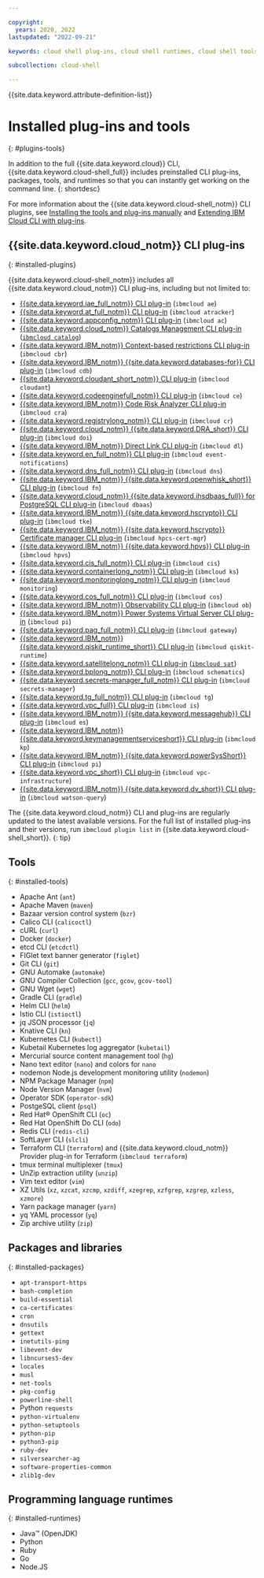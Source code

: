 ```yaml
---

copyright:
  years: 2020, 2022
lastupdated: "2022-09-21"

keywords: cloud shell plug-ins, cloud shell runtimes, cloud shell tools, cloud shell utilities, cli plugins, ibm cloud cli

subcollection: cloud-shell

---
```


{{site.data.keyword.attribute-definition-list}}

# Installed plug-ins and tools
{: #plugins-tools}

In addition to the full {{site.data.keyword.cloud}} CLI, {{site.data.keyword.cloud-shell_full}} includes preinstalled CLI plug-ins, packages, tools, and runtimes so that you can instantly get working on the command line.
{: shortdesc}

For more information about the {{site.data.keyword.cloud-shell_notm}} CLI plugins, see [Installing the tools and plug-ins manually](/docs/cli?topic=cli-install-devtools-manually) and [Extending IBM Cloud CLI with plug-ins](/docs/cli?topic=cli-plug-ins).

## {{site.data.keyword.cloud_notm}} CLI plug-ins
{: #installed-plugins}

{{site.data.keyword.cloud-shell_notm}} includes all {{site.data.keyword.cloud_notm}} CLI plug-ins, including but not limited to:

* [{{site.data.keyword.iae_full_notm}} CLI plug-in](/docs/analytics-engine-cli-plugin?topic=analytics-engine-cli-plugin-CLI_analytics_engine) (`ibmcloud ae`)
* [{{site.data.keyword.at_full_notm}} CLI plug-in](/docs/atracker-cli-plugin?topic=atracker-cli-plugin-atracker-cli-overview) (`ibmcloud atracker`)
* [{{site.data.keyword.appconfig_notm}} CLI plug-in](/docs/app-configuration-cli-plugin?topic=app-configuration-cli-plugin-app-configuration-cli) (`ibmcloud ac`)
* [{{site.data.keyword.cloud_notm}} Catalogs Management CLI plug-in](/docs/cli?topic=cli-manage-catalogs-plugin) ([`ibmcloud catalog`](/docs/cli?topic=cli-ibmcloud_catalog)) 
* [{{site.data.keyword.IBM_notm}} Context-based restrictions CLI plug-in](/docs/cli?topic=cli-cbr-plugin) (`ibmcloud cbr`)
* [{{site.data.keyword.IBM_notm}} {{site.data.keyword.databases-for}} CLI plug-in](/docs/databases-cli-plugin?topic=databases-cli-plugin-cdb-reference) (`ibmcloud cdb`)
* [{{site.data.keyword.cloudant_short_notm}} CLI plug-in](/docs/Cloudant?topic=Cloudant-cli-plugin-cloudant-cli) (`ibmcloud cloudant`)
* [{{site.data.keyword.codeenginefull_notm}} CLI plug-in](/docs/codeengine?topic=codeengine-cli) (`ibmcloud ce`)
* [{{site.data.keyword.IBM_notm}} Code Risk Analyzer CLI plug-in](/docs/code-risk-analyzer-cli-plugin?topic=code-risk-analyzer-cli-plugin-cra-cli-plugin) (`ibmcloud cra`)
* [{{site.data.keyword.registrylong_notm}} CLI plug-in](/docs/Registry?topic=container-registry-cli-plugin-containerregcli) (`ibmcloud cr`)
* [{{site.data.keyword.cloud_notm}} {{site.data.keyword.DRA_short}} CLI plug-in](/docs/devops-insights-cli-plugin?topic=devops-insights-cli-plugin-CLI_devops-insights) (`ibmcloud doi`)
* [{{site.data.keyword.IBM_notm}} Direct Link CLI plug-in](/docs/dl?topic=dl-cli-plugin-dl-cli) (`ibmcloud dl`)
* [{{site.data.keyword.en_full_notm}} CLI plug-in](/docs/event-notifications-cli-plugin?topic=event-notifications-cli-plugin-event-notifications-cli) (`ibmcloud event-notifications`)
* [{{site.data.keyword.dns_full_notm}} CLI plug-in](/docs/dns-svcs?topic=dns-svcs-dns-services-cli-commands) (`ibmcloud dns`)
* [{{site.data.keyword.IBM_notm}} {{site.data.keyword.openwhisk_short}} CLI plug-in](/docs/openwhisk?topic=cloud-functions-cli-plugin-functions-cli) (`ibmcloud fn`)
* [{{site.data.keyword.cloud_notm}} {{site.data.keyword.ihsdbaas_full}} for PostgreSQL CLI plug-in](/docs/hyper-protect-dbaas-for-postgresql?topic=hyper-protect-dbaas-for-postgresql-dbaas_cli_plugin) (`ibmcloud dbaas`)
* [{{site.data.keyword.IBM_notm}} {{site.data.keyword.hscrypto}} CLI plug-in](/docs/hs-crypto?topic=hs-crypto-cli-plugin-hpcs-cli-plugin) (`ibmcloud tke`)
* [{{site.data.keyword.IBM_notm}} {{site.data.keyword.hscrypto}} Certificate manager CLI plug-in](/docs/hs-crypto?topic=hs-crypto-cli-plugin-hpcs-cli-plugin) (`ibmcloud hpcs-cert-mgr`)
* [{{site.data.keyword.IBM_notm}} {{site.data.keyword.hpvs}} CLI plug-in](/docs/hp-virtual-servers?topic=hpvs-cli-plugin-hpvs_cli_plugin) (`ibmcloud hpvs`)
* [{{site.data.keyword.cis_full_notm}} CLI plug-in](/docs/cis?topic=cis-cis-cli) (`ibmcloud cis`)
* [{{site.data.keyword.containerlong_notm}} CLI plug-in](/docs/containers?topic=containers-kubernetes-service-cli) (`ibmcloud ks`)
* [{{site.data.keyword.monitoringlong_notm}} CLI plug-in](/docs/monitor-cli-plugin?topic=monitor-cli-plugin-monitor-cli) (`ibmcloud monitoring`)
* [{{site.data.keyword.cos_full_notm}} CLI plug-in](/docs/cloud-object-storage?topic=cloud-object-storage-cli-plugin-ic-cos-cli) (`ibmcloud cos`)
* [{{site.data.keyword.IBM_notm}} Observability CLI plug-in](/docs/monitor-cli-plugin?topic=monitor-cli-plugin-monitor-cli) (`ibmcloud ob`)
* [{{site.data.keyword.IBM_notm}} Power Systems Virtual Server CLI plug-in](/docs/power-iaas-cli-plugin?topic=power-iaas-cli-plugin-power-iaas-cli-reference) (`ibmcloud pi`)
* [{{site.data.keyword.pag_full_notm}} CLI plug-in](/docs/privileged-access-gateway?topic=privileged-access-gateway-pag-cli-commands) (`ibmcloud gateway`)
* [{{site.data.keyword.IBM_notm}} {{site.data.keyword.qiskit_runtime_short}} CLI plug-in](/docs/quantum-computing?topic=quantum-computing-cli-plugin-quantum-computing-cli) (`ibmcloud qiskit-runtime`)
* [{{site.data.keyword.satellitelong_notm}} CLI plug-in](/docs/satellite?topic=satellite-satellite-cli-reference) [(`ibmcloud sat`](/docs/satellite?topic=satellite-icsat_map))
* [{{site.data.keyword.bplong_notm}} CLI plug-in](/docs/schematics?topic=schematics-schematics-cli-reference) (`ibmcloud schematics`)
* [{{site.data.keyword.secrets-manager_full_notm}} CLI plug-in](/docs/secrets-manager?topic=secrets-manager-cli-plugin-secrets-manager-cli) (`ibmcloud secrets-manager`)
* [{{site.data.keyword.tg_full_notm}} CLI plug-in](/docs/tg-cli-plugin?topic=tg-cli-plugin-transit-gateway-cli) (`ibmcloud tg`)
* [{{site.data.keyword.vpc_full}} CLI plug-in](/docs/vpc?topic=vpc-infrastructure-cli-plugin-vpc-reference) (`ibmcloud is`)
* [{{site.data.keyword.IBM_notm}} {{site.data.keyword.messagehub}} CLI plug-in](/docs/EventStreams?topic=EventStreams-cli_reference) (`ibmcloud es`)
* [{{site.data.keyword.IBM_notm}} {{site.data.keyword.keymanagementserviceshort}} CLI plug-in](/docs/key-protect?topic=key-protect-cli-plugin-key-protect-cli-reference) (`ibmcloud kp`)
* [{{site.data.keyword.IBM_notm}} {{site.data.keyword.powerSysShort}} CLI plug-in](/docs/power-systems-vs?topic=reference-cli) (`ibmcloud pi`)
* [{{site.data.keyword.vpc_short}} CLI plug-in](/docs/vpc?topic=vpc-infrastructure-cli-plugin-vpc-reference) (`ibmcloud vpc-infrastructure`)
* [{{site.data.keyword.IBM_notm}} {{site.data.keyword.dv_short}} CLI plug-in](/docs/watson-query-cli-plugin?topic=watson-query-cli-plugin-CLI-name) (`ibmcloud watson-query`)

The {{site.data.keyword.cloud_notm}} CLI and plug-ins are regularly updated to the latest available versions. For the full list of installed plug-ins and their versions, run `ibmcloud plugin list` in {{site.data.keyword.cloud-shell_short}}.
{: tip}

## Tools
{: #installed-tools}

   - Apache Ant (`ant`)
   - Apache Maven (`maven`)
   - Bazaar version control system (`bzr`)
   - Calico CLI (`calicoctl`)
   - cURL (`curl`)
   - Docker (`docker`)
   - etcd CLI (`etcdctl`)
   - FIGlet text banner generator (`figlet`)
   - Git CLI (`git`)
   - GNU Automake (`automake`)
   - GNU Compiler Collection (`gcc`, `gcov`, `gcov-tool`)
   - GNU Wget (`wget`)
   - Gradle CLI (`gradle`)
   - Helm CLI (`helm`)
   - Istio CLI (`istioctl`)
   - jq JSON processor (`jq`)
   - Knative CLI (`kn`)
   - Kubernetes CLI (`kubectl`)
   - Kubetail Kubernetes log aggregator (`kubetail`)
   - Mercurial source content management tool (`hg`)
   - Nano text editor (`nano`) and colors for `nano`
   - nodemon Node.js development monitoring utility (`nodemon`)
   - NPM Package Manager (`npm`)
   - Node Version Manager (`nvm`)
   - Operator SDK (`operator-sdk`)
   - PostgeSQL client (`psql`)
   - Red Hat&reg; OpenShift CLI (`oc`)
   - Red Hat OpenShift Do CLI (`odo`)
   - Redis CLI (`redis-cli`)
   - SoftLayer CLI (`slcli`)
   - Terraform CLI (`terraform`) and {{site.data.keyword.cloud_notm}} Provider plug-in for Terraform  (`ibmcloud terraform`)
   - tmux terminal multiplexer (`tmux`)
   - UnZip extraction utility (`unzip`)
   - Vim text editor (`vim`)
   - XZ Utils (`xz`, `xzcat`, `xzcmp`, `xzdiff`, `xzegrep`, `xzfgrep`, `xzgrep`, `xzless`, `xzmore`)
   - Yarn package manager (`yarn`)
   - yq YAML processor (`yq`)
   - Zip archive utility (`zip`)

## Packages and libraries
{: #installed-packages}

   - `apt-transport-https`
   - `bash-completion`
   - `build-essential`
   - `ca-certificates`
   - `cron`
   - `dnsutils`
   - `gettext`
   - `inetutils-ping`
   - `libevent-dev`
   - `libncurses5-dev`
   - `locales`
   - `musl`
   - `net-tools`
   - `pkg-config`
   - `powerline-shell`
   - Python `requests`
   - `python-virtualenv`
   - `python-setuptools`
   - `python-pip`
   - `python3-pip`
   - `ruby-dev`
   - `silversearcher-ag`
   - `software-properties-common`
   - `zlib1g-dev`

## Programming language runtimes
{: #installed-runtimes}

   - Java&trade; (OpenJDK)
   - Python
   - Ruby
   - Go
   - Node.JS

